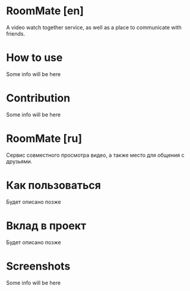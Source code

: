# RoomMate [en]

A video watch together service, as well as a place to communicate with friends.

# How to use

Some info will be here

# Contribution

Some info will be here

# RoomMate [ru]

Сервис совместного просмотра видео, а также место для общения с друзьями.

# Как пользоваться

Будет описано позже

# Вклад в проект

Будет описано позже

# Screenshots

Some info will be here
